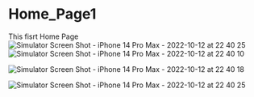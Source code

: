 # Home_Page1
This fisrt Home Page
![Simulator Screen Shot - iPhone 14 Pro Max - 2022-10-12 at 22 40 25](https://user-images.githubusercontent.com/112075678/195411723-3e46ef2f-cbc8-45ab-bed5-d8bfe7551322.png)
![Simulator Screen Shot - iPhone 14 Pro Max - 2022-10-12 at 22 40 10](https://user-images.githubusercontent.com/112075678/195411763-88d0d0d3-a491-4103-a5e9-cc9c90d0b740.png)

![Simulator Screen Shot - iPhone 14 Pro Max - 2022-10-12 at 22 40 18](https://user-images.githubusercontent.com/112075678/195411788-20ecba36-a024-43e8-96e0-6257db9ad437.png)

![Simulator Screen Shot - iPhone 14 Pro Max - 2022-10-12 at 22 40 25](https://user-images.githubusercontent.com/112075678/195411809-d6dfcb89-5507-4c0b-a005-4b730ef3480e.png)

